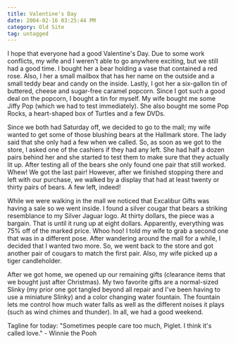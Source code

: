 ```yaml
---
title: Valentine's Day
date: 2004-02-16 03:25:44 PM
category: Old Site
tag: untagged
---
```


I hope that everyone had a good Valentine's Day. Due to some work conflicts, my wife and I weren't able to go anywhere exciting, but we still had a good time. I bought her a bear holding a vase that contained a red rose. Also, I her a small mailbox that has her name on the outside and a small teddy bear and candy on the inside. Lastly, I got her a six-gallon tin of buttered, cheese and sugar-free caramel popcorn. Since I got such a good deal on the popcorn, I bought a tin for myself. My wife bought me some Jiffy Pop (which we had to test immediately). She also bought me some Pop Rocks, a heart-shaped box of Turtles and a few DVDs.

Since we both had Saturday off, we decided to go to the mall; my wife wanted to get some of those blushing bears at the Hallmark store. The lady said that she only had a few when we called. So, as soon as we got to the store, I asked one of the cashiers if they had any left. She had half a dozen pairs behind her and she started to test them to make sure that they actually lit up. After testing all of the bears she only found one pair that still worked. Whew! We got the last pair! However, after we finished stopping there and left with our purchase, we walked by a display that had at least twenty or thirty pairs of bears. A few left, indeed!

While we were walking in the mall we noticed that Excalibur Gifts was having a sale so we went inside. I found a silver cougar that bears a striking resemblance to my Silver Jaguar logo. At thirty dollars, the piece was a bargain. That is until it rung up at eight dollars. Apparently, everything was 75% off of the marked price. Whoo hoo! I told my wife to grab a second one that was in a different pose. After wandering around the mall for a while, I decided that I wanted two more. So, we went back to the store and got another pair of cougars to match the first pair. Also, my wife picked up a tiger candleholder.

After we got home, we opened up our remaining gifts (clearance items that we bought just after Christmas). My two favorite gifts are a normal-sized Slinky (my prior one got tangled beyond all repair and I've been having to use a miniature Slinky) and a color changing water fountain. The fountain lets me control how much water falls as well as the different noises it plays (such as wind chimes and thunder). In all, we had a good weekend.

Tagline for today: "Sometimes people care too much, Piglet. I think it's called love." - Winnie the Pooh
